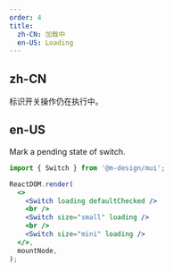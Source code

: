 ```yaml
---
order: 4
title:
  zh-CN: 加载中
  en-US: Loading
---
```


## zh-CN

标识开关操作仍在执行中。

## en-US

Mark a pending state of switch.

```jsx
import { Switch } from '@m-design/mui';

ReactDOM.render(
  <>
    <Switch loading defaultChecked />
    <br />
    <Switch size="small" loading />
    <br />
    <Switch size="mini" loading />
  </>,
  mountNode,
);
```
